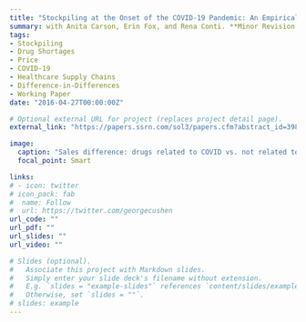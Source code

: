 ```yaml
---
title: "Stockpiling at the Onset of the COVID-19 Pandemic: An Empirical Analysis of National Prescription Drug Sales and Prices"
summary: with Anita Carson, Erin Fox, and Rena Conti. **Minor Revision at Management Science.**
tags:
- Stockpiling
- Drug Shortages
- Price
- COVID-19
- Healthcare Supply Chains
- Difference-in-Differences
- Working Paper
date: "2016-04-27T00:00:00Z"

# Optional external URL for project (replaces project detail page).
external_link: "https://papers.ssrn.com/sol3/papers.cfm?abstract_id=3988183"

image:
  caption: "Sales difference: drugs related to COVID vs. not related to COVID"
  focal_point: Smart

links:
# - icon: twitter
# icon_pack: fab
#  name: Follow
#  url: https://twitter.com/georgecushen
url_code: ""
url_pdf: ""
url_slides: ""
url_video: ""

# Slides (optional).
#   Associate this project with Markdown slides.
#   Simply enter your slide deck's filename without extension.
#   E.g. `slides = "example-slides"` references `content/slides/example-slides.md`.
#   Otherwise, set `slides = ""`.
# slides: example
---
```

